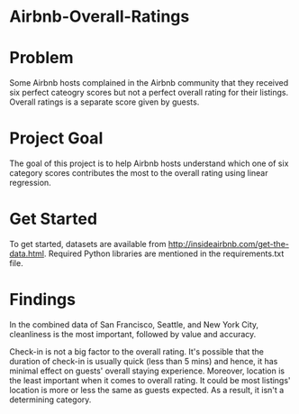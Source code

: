 # Airbnb-Overall-Ratings

# Problem
Some Airbnb hosts complained in the Airbnb community that they received six perfect cateogry scores but not a perfect overall rating for their listings. Overall ratings is a separate score given by guests.

# Project Goal
The goal of this project is to help Airbnb hosts understand which one of six category scores contributes the most to the overall rating using linear regression. 

# Get Started
To get started, datasets are available from http://insideairbnb.com/get-the-data.html. Required Python libraries are mentioned in the requirements.txt file.

# Findings
In the combined data of San Francisco, Seattle, and New York City, cleanliness is the most important, followed by value and accuracy.

Check-in is not a big factor to the overall rating. It's possible that the duration of check-in is usually quick (less than 5 mins) and hence, it has minimal effect on guests' overall staying experience. Moreover, location is the least important when it comes to overall rating. It could be most listings' location is more or less the same as guests expected. As a result, it isn't a determining category.
